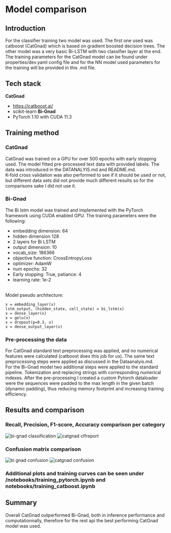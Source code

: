# Model comparison

<!-- Introduction -->
## Introduction
For the classifier training two model was used. The first one used was catboost (CatGnad) which is based on gradient boosted decision trees. The other model was a very basic Bi-LSTM with two classifier layer at the end. The training parameters for the CatGnad model can be found under properties/dev.yaml config file and for the NN model used parameters for the training will be provided in this .md file.

<!-- Tech stack -->
## Tech stack
__CatGnad__
- https://catboost.ai/
- scikit-learn
__Bi-Gnad__
- PyTorch 1.10 with CUDA 11.3

<!-- Training method -->
## Training method
### CatGnad
CatGnad was trained on a GPU for over 500 epochs with early stopping used. The model fitted pre-processed text data with provided labels. The data was introduced in the DATANALYIS.md and README.md.
</br > K-fold cross validation was also performed to see if it should be used or not, but different data sets did not provide much different results so for the comparisons sake I did not use it.
### Bi-Gnad
The Bi lstm model was trained and implemented with the PyTorch framework using CUDA enabled GPU. The training parameters were the following:
- embedding dimension: 64
- hidden dimension 128
- 2 layers for Bi LSTM
- output dimension: 10
- vocab_size: 186366
- objective function: CrossEntropyLoss
- optimizer: AdamW
- num epochs: 32
- Early stopping: True, patiance: 4
- learning rate: 1e-2

</br > Model pseudo architecture:
```
x = embedding_layer(x)
lstm_output, (hidden_state, cell_state) = bi_lstm(x)
x = dense_layer(x)
x = gelu(x)
x = dropout(p=0.3, x)
x = dense_output_layer(x)
```

### Pre-processing the data
For CatGnad standard text preprocessing was applied, and no numerical features were calculated (catboost does this job for us). The same text preprocessing steps were applied as discussed in the Dataanalyis.md.
</br > For the Bi-Gnad model two additional steps were applied to the standard pipeline. Tokenization and replacing strings with corresponding numerical indexes. After the pre-processing I created a custom Pytorch dataloader were the sequences were padded to the max length in the given batch (dynamic padding), thus reducing memory footprint and increasing training efficiency.



<!-- Results and comparison -->
## Results and comparison
### Recall, Precision, F1-score, Accuracy comparison per category
![bi-gnad classification](https://user-images.githubusercontent.com/57996039/142039366-4589eb36-87a3-42b4-b630-a3973053c90e.png)
![catgnad clfreport](https://user-images.githubusercontent.com/57996039/142039466-46243f32-d458-4a69-9c61-335db5e89fe1.png)

### Confusion matrix comparison

![bi gnad confusion](https://user-images.githubusercontent.com/57996039/142039534-d29ae566-8af7-4d4c-9706-adabf0559966.png)
![catgnad confusion](https://user-images.githubusercontent.com/57996039/142039586-e6f92b04-ad8e-46d1-a5a3-f3de2fec6cc1.png)


### Additional plots and training curves can be seen under /notebooks/training_pytorch.ipynb and notebooks/training_catboost.ipynb

<!-- Summary -->
## Summary
Overall CatGnad outperformed Bi-Gnad, both in inference performance and computationnally, therefore for the rest api the best performing CatGnad model was used.


